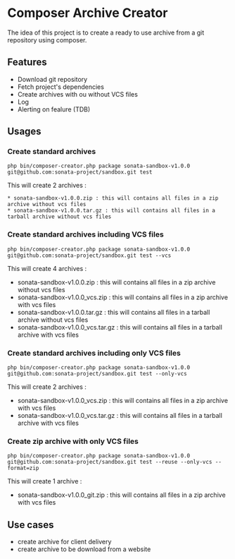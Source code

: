 Composer Archive Creator
========================

The idea of this project is to create a ready to use archive from a git repository using composer.

## Features

  * Download git repository
  * Fetch project's dependencies
  * Create archives with ou without VCS files
  * Log
  * Alerting on fealure (TDB)

## Usages

### Create standard archives

    php bin/composer-creator.php package sonata-sandbox-v1.0.0 git@github.com:sonata-project/sandbox.git test

This will create 2 archives :

    * sonata-sandbox-v1.0.0.zip : this will contains all files in a zip archive without vcs files
    * sonata-sandbox-v1.0.0.tar.gz : this will contains all files in a tarball archive without vcs files

### Create standard archives including VCS files

    php bin/composer-creator.php package sonata-sandbox-v1.0.0 git@github.com:sonata-project/sandbox.git test --vcs

This will create 4 archives :

  * sonata-sandbox-v1.0.0.zip : this will contains all files in a zip archive without vcs files
  * sonata-sandbox-v1.0.0_vcs.zip : this will contains all files in a zip archive with vcs files
  * sonata-sandbox-v1.0.0.tar.gz : this will contains all files in a tarball archive without vcs files
  * sonata-sandbox-v1.0.0_vcs.tar.gz : this will contains all files in a tarball archive with vcs files

### Create standard archives including only VCS files

    php bin/composer-creator.php package sonata-sandbox-v1.0.0 git@github.com:sonata-project/sandbox.git test --only-vcs

This will create 2 archives :

  * sonata-sandbox-v1.0.0_vcs.zip : this will contains all files in a zip archive with vcs files
  * sonata-sandbox-v1.0.0_vcs.tar.gz : this will contains all files in a tarball archive with vcs files

### Create zip archive with only VCS files

    php bin/composer-creator.php package sonata-sandbox-v1.0.0 git@github.com:sonata-project/sandbox.git test --reuse --only-vcs --format=zip

This will create 1 archive :

  * sonata-sandbox-v1.0.0_git.zip : this will contains all files in a zip archive with vcs files

## Use cases

  * create archive for client delivery
  * create archive to be download from a website
